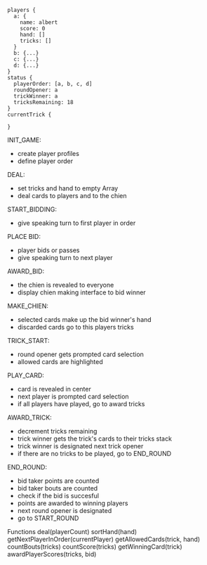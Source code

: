 ```
players {
  a: {
    name: albert
    score: 0
    hand: []
    tricks: []
  }
  b: {...}
  c: {...}
  d: {...}
}
status {
  playerOrder: [a, b, c, d]
  roundOpener: a
  trickWinner: a
  tricksRemaining: 18
}
currentTrick {

}
```

INIT_GAME:

- create player profiles
- define player order

DEAL:

- set tricks and hand to empty Array
- deal cards to players and to the chien

START_BIDDING:

- give speaking turn to first player in order

PLACE BID:

- player bids or passes
- give speaking turn to next player

AWARD_BID:

- the chien is revealed to everyone
- display chien making interface to bid winner

MAKE_CHIEN:

- selected cards make up the bid winner's hand
- discarded cards go to this players tricks

TRICK_START:

- round opener gets prompted card selection
- allowed cards are highlighted

PLAY_CARD:

- card is revealed in center
- next player is prompted card selection
- if all players have played, go to award tricks

AWARD_TRICK:

- decrement tricks remaining
- trick winner gets the trick's cards to their tricks stack
- trick winner is designated next trick opener
- if there are no tricks to be played, go to END_ROUND

END_ROUND:

- bid taker points are counted
- bid taker bouts are counted
- check if the bid is succesful
- points are awarded to winning players
- next round opener is designated
- go to START_ROUND

Functions
deal(playerCount)
sortHand(hand)
getNextPlayerInOrder(currentPlayer)
getAllowedCards(trick, hand)
countBouts(tricks)
countScore(tricks)
getWinningCard(trick)
awardPlayerScores(tricks, bid)
